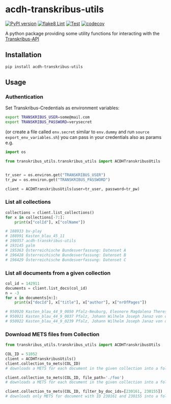 # acdh-transkribus-utils

[![PyPI version](https://badge.fury.io/py/acdh-transkribus-utils.svg)](https://badge.fury.io/py/acdh-transkribus-utils)
[![flake8 Lint](https://github.com/acdh-oeaw/acdh-transkribus-utils/actions/workflows/lint.yml/badge.svg)](https://github.com/acdh-oeaw/acdh-transkribus-utils/actions/workflows/lint.yml)
[![Test](https://github.com/acdh-oeaw/acdh-transkribus-utils/actions/workflows/test.yml/badge.svg)](https://github.com/acdh-oeaw/acdh-transkribus-utils/actions/workflows/test.yml)
[![codecov](https://codecov.io/gh/acdh-oeaw/acdh-transkribus-utils/graph/badge.svg?token=QOY62C0X5Y)](https://codecov.io/gh/acdh-oeaw/acdh-transkribus-utils)

A python package providing some utility functions for interacting with the [Transkribus-API](https://transkribus.eu/wiki/index.php/REST_Interface)


## Installation

`pip install acdh-transkribus-utils`


## Usage

### Authentication

Set Transkribus-Credentials as environment variables: 

```bash
export TRANSKRIBUS_USER=some@mail.com
export TRANSKRIBUS_PASSWORD=verysecret
```
(or create a file called `env.secret` similar to `env.dummy` and run  `source export_env_variables.sh`)
you can pass in your credentials also as params e.g. 

```python
import os

from transkribus_utils.transkribus_utils import ACDHTranskribusUtils


tr_user = os.environ.get("TRANSKRIBUS_USER")
tr_pw = os.environ.get("TRANSKRIBUS_PASSWORD")

client = ACDHTranskribusUtils(user=tr_user, password=tr_pw)
```

### List all collections

```python
collections = client.list_collections()
for x in collections[-7:]:
    print(x["colId"], x["colName"])

# 188933 bv-play
# 188991 Kasten_blau_45_11
# 190357 acdh-transkribus-utils
# 193145 palm
# 195363 Österreichische Bundesverfassung: Datenset A
# 196428 Österreichische Bundesverfassung: Datenset B
# 196429 Österreichische Bundesverfassung: Datenset C
```

### List all documents from a given collection 

```python
col_id = 142911
documents = client.list_docs(col_id)
n = -3
for x in documents[n:]:
    print(x["docId"], x["title"], x["author"], x["nrOfPages"])

# 950920 Kasten_blau_44_9_0050 Pfalz-Neuburg, Eleonore Magdalena Theresia von 1
# 950921 Kasten_blau_44_9_0037 Pfalz, Johann Wilhelm Joseph Janaz von der 4
# 950922 Kasten_blau_44_9_0239 Pfalz, Johann Wilhelm Joseph Janaz von der 1


```
### Download METS files from Collection

```python
from transkribus_utils.transkribus_utils import ACDHTranskribusUtils

COL_ID = 51052
client = ACDHTranskribusUtils()
client.collection_to_mets(COL_ID)
# downloads a METS for each document in the given collection into a folder `./{COL_ID}

client.collection_to_mets(COL_ID, file_path='./foo')
# downloads a METS for each document in the given collection into a folder `./foo/{COL_ID}

client.collection_to_mets(COL_ID, filter_by_doc_ids=[230161, 230155])
# downloads only METS for document with ID 230161 and 230155 into a folder `./{COL_ID}
```